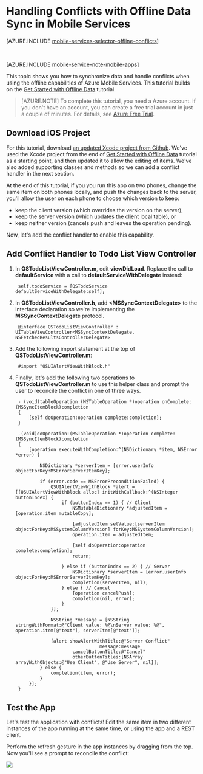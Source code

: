 <properties
	pageTitle="Handle conflicts with offline data in Mobile Services (iOS) | Mobile Dev Center"
	description="Learn how to use Azure Mobile Services to handle conflicts when syncing offline data in your iOS application"
	documentationCenter="ios"
	authors="krisragh"
	manager="erikre"
	editor=""
	services="mobile-services"/>

<tags
	ms.service="mobile-services"
	ms.workload="mobile"
	ms.tgt_pltfrm="mobile-ios"
	ms.devlang="objective-c"
	ms.topic="article"
	ms.date="03/09/2016"
	ms.author="krisragh;donnam"/>


# Handling Conflicts with Offline Data Sync in Mobile Services

[AZURE.INCLUDE [mobile-services-selector-offline-conflicts](../../includes/mobile-services-selector-offline-conflicts.md)]

&nbsp;

[AZURE.INCLUDE [mobile-service-note-mobile-apps](../../includes/mobile-services-note-mobile-apps.md)]

This topic shows you how to synchronize data and handle conflicts when using the offline capabilities of Azure Mobile Services. This tutorial builds on the [Get Started with Offline Data] tutorial.

>[AZURE.NOTE] To complete this tutorial, you need a Azure account. If you don't have an account, you can create a free trial account in just a couple of minutes. For details, see <a href="http://www.windowsazure.com/pricing/free-trial/?WT.mc_id=AE564AB28" target="_blank">Azure Free Trial</a>.


## Download iOS Project

For this tutorial, download [an updated Xcode project from Github](https://github.com/Azure/mobile-services-samples/tree/master/TodoOffline/iOS). We've  used the Xcode project from the end of [Get Started with Offline Data] tutorial as a starting point, and then updated it to allow the editing of items. We've also added supporting classes and methods so we can add a conflict handler in the next section.

At the end of this tutorial, if you you run this app on two phones, change the same item on both phones locally, and push the changes back to the server, you'll allow the user on each phone to choose which version to keep:
  * keep the client version (which overrides the version on the server),
  * keep the server version (which updates the client local table), or
  * keep neither version (cancels push and leaves the operation pending).

Now, let's add the conflict handler to enable this capability.

## <a name="add-conflict-handling"></a>Add Conflict Handler to Todo List View Controller

1. In **QSTodoListViewController.m**, edit **viewDidLoad**. Replace the call to **defaultService** with a call to **defaultServiceWithDelegate** instead:

        self.todoService = [QSTodoService defaultServiceWithDelegate:self];

2. In **QSTodoListViewController.h**, add **&lt;MSSyncContextDelegate&gt;** to the interface declaration so we're implementing the **MSSyncContextDelegate** protocol.

        @interface QSTodoListViewController : UITableViewController<MSSyncContextDelegate, NSFetchedResultsControllerDelegate>

3. Add the following import statement at the top of **QSTodoListViewController.m**:

        #import "QSUIAlertViewWithBlock.h"

4. Finally, let's add the following two operations to **QSTodoListViewController.m** to use this helper class and prompt the user to reconcile the conflict in one of three ways.

        - (void)tableOperation:(MSTableOperation *)operation onComplete:(MSSyncItemBlock)completion
        {
            [self doOperation:operation complete:completion];
        }

        -(void)doOperation:(MSTableOperation *)operation complete:(MSSyncItemBlock)completion
        {
            [operation executeWithCompletion:^(NSDictionary *item, NSError *error) {

                NSDictionary *serverItem = [error.userInfo objectForKey:MSErrorServerItemKey];

                if (error.code == MSErrorPreconditionFailed) {
                    QSUIAlertViewWithBlock *alert = [[QSUIAlertViewWithBlock alloc] initWithCallback:^(NSInteger buttonIndex) {
                        if (buttonIndex == 1) { // Client
                            NSMutableDictionary *adjustedItem = [operation.item mutableCopy];

                            [adjustedItem setValue:[serverItem objectForKey:MSSystemColumnVersion] forKey:MSSystemColumnVersion];
                            operation.item = adjustedItem;

                            [self doOperation:operation complete:completion];
                            return;

                        } else if (buttonIndex == 2) { // Server
                            NSDictionary *serverItem = [error.userInfo objectForKey:MSErrorServerItemKey];
                            completion(serverItem, nil);
                        } else { // Cancel
                            [operation cancelPush];
                            completion(nil, error);
                        }
                    }];

                    NSString *message = [NSString stringWithFormat:@"Client value: %@\nServer value: %@", operation.item[@"text"], serverItem[@"text"]];

                    [alert showAlertWithTitle:@"Server Conflict"
                                      message:message
                            cancelButtonTitle:@"Cancel"
                            otherButtonTitles:[NSArray arrayWithObjects:@"Use Client", @"Use Server", nil]];
                } else {
                    completion(item, error);
                }
            }];
        }

## <a name="test-app"></a>Test the App

Let's test the application with conflicts! Edit the same item in two different instances of the app running at the same time, or using the app and a REST client.

Perform the refresh gesture in the app instances by dragging from the top. Now you'll see a prompt to reconcile the conflict:

![][conflict-ui]

<!-- URLs. -->

[Update the App Project to Allow Editing]: #update-app
[Update Todo List View Controller]: #update-list-view
[Add Todo Item View Controller]: #add-view-controller
[Add Todo Item View Controller and Segue to Storyboard]: #add-segue
[Add Item Details to Todo Item View Controller]: #add-item-details
[Add Support for Saving Edits]: #saving-edits
[Conflict Handling Problem]: #conflict-handling-problem
[Update QSTodoService to Support Conflict Handling]: #service-add-conflict-handling
[Add UI Alert View Helper to Support Conflict Handling]: #add-alert-view
[Add Conflict Handler to Todo List View Controller]: #add-conflict-handling
[Test the App]: #test-app


[add-todo-item-view-controller-3]: ./media/mobile-services-ios-handling-conflicts-offline-data/add-todo-item-view-controller-3.png
[add-todo-item-view-controller-4]: ./media/mobile-services-ios-handling-conflicts-offline-data/add-todo-item-view-controller-4.png
[add-todo-item-view-controller-5]: ./media/mobile-services-ios-handling-conflicts-offline-data/add-todo-item-view-controller-5.png
[add-todo-item-view-controller-6]: ./media/mobile-services-ios-handling-conflicts-offline-data/add-todo-item-view-controller-6.png
[todo-list-view-controller-add-segue]: ./media/mobile-services-ios-handling-conflicts-offline-data/todo-list-view-controller-add-segue.png
[update-todo-list-view-controller-2]: ./media/mobile-services-ios-handling-conflicts-offline-data/update-todo-list-view-controller-2.png
[conflict-handling-problem-1]: ./media/mobile-services-ios-handling-conflicts-offline-data/conflict-handling-problem-1.png
[conflict-ui]: ./media/mobile-services-ios-handling-conflicts-offline-data/conflict-ui.png


[Segmented Controls]: https://developer.apple.com/library/ios/documentation/UserExperience/Conceptual/UIKitUICatalog/UISegmentedControl.html
[Core Data Model Editor Help]: https://developer.apple.com/library/mac/recipes/xcode_help-core_data_modeling_tool/Articles/about_cd_modeling_tool.html
[Creating an Outlet Connection]: https://developer.apple.com/library/mac/recipes/xcode_help-interface_builder/articles-connections_bindings/CreatingOutlet.html
[Build a User Interface]: https://developer.apple.com/library/mac/documentation/ToolsLanguages/Conceptual/Xcode_Overview/Edit_User_Interfaces/edit_user_interface.html
[Adding a Segue Between Scenes in a Storyboard]: https://developer.apple.com/library/ios/recipes/xcode_help-IB_storyboard/chapters/StoryboardSegue.html#//apple_ref/doc/uid/TP40014225-CH25-SW1
[Adding a Scene to a Storyboard]: https://developer.apple.com/library/ios/recipes/xcode_help-IB_storyboard/chapters/StoryboardScene.html
[Core Data]: https://developer.apple.com/library/ios/documentation/Cocoa/Conceptual/CoreData/cdProgrammingGuide.html
[Download the preview SDK here]: http://aka.ms/Gc6fex
[How to use the Mobile Services client library for iOS]: mobile-services-ios-how-to-use-client-library.md
[Getting Started Offline iOS Sample]: https://github.com/Azure/mobile-services-samples/tree/master/TodoOffline/iOS/blog20140611
[Get Started with Offline Data]: mobile-services-ios-get-started-offline-data.md
[Get started with Mobile Services]: mobile-services-ios-get-started.md
